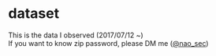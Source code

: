 # dataset
This is the data I observed (2017/07/12 ~)  
If you want to know zip password, please DM me ([@nao_sec](https://twitter.com/nao_sec))
